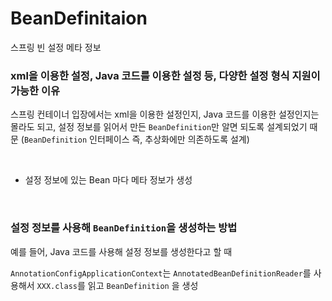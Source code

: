 # BeanDefinitaion

스프링 빈 설정 메타 정보

### xml을 이용한 설정, Java 코드를 이용한 설정 등, 다양한 설정 형식 지원이 가능한 이유

스프링 컨테이너 입장에서는 xml을 이용한 설정인지, Java 코드를 이용한 설정인지는 몰라도 되고, 설정 정보를 읽어서 만든 `BeanDefinition`만 알면 되도록 설계되었기 때문 (`BeanDefinition` 인터페이스 즉, 추상화에만 의존하도록 설계)

<br/>

- 설정 정보에 있는 Bean 마다 메타 정보가 생성

<br/>

### 설정 정보를 사용해 `BeanDefinition`을 생성하는 방법

예를 들어, Java 코드를 사용해 설정 정보를 생성한다고 할 때

`AnnotationConfigApplicationContext`는 `AnnotatedBeanDefinitionReader`를 사용해서 `XXX.class`를 읽고 `BeanDefinition` 을 생성
